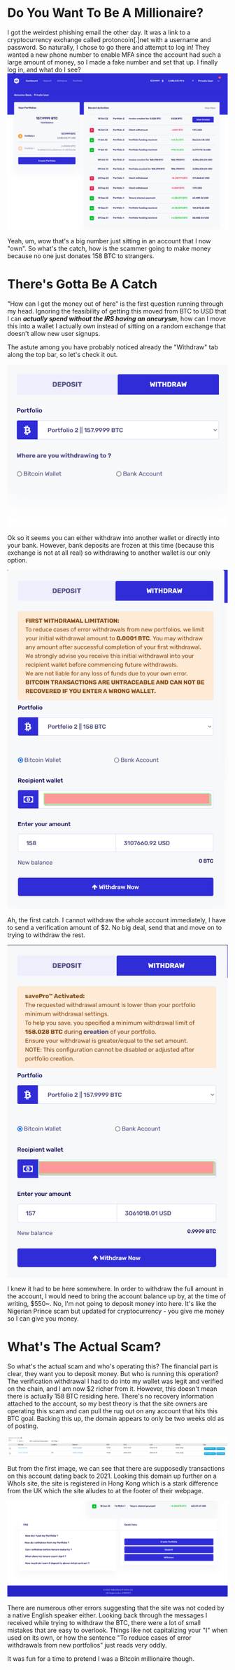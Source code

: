 # Do You Want To Be A Millionaire?

I got the weirdest phishing email the other day. It was a link to a cryptocurrency exchange called protoncoin[.]net with a username
and password. So naturally, I chose to go there and attempt to log in! They wanted a new phone number to enable MFA
since the account had such a large amount of money, so I made a fake number and set that up. I finally log in, and what
do I see?
![The main dashboard](/assets/img/ProtoCoin/WhatASight.png)

Yeah, um, wow that's a big number just sitting in an account that I now "own". So what's the catch, how is the scammer
going to make money because no one just donates 158 BTC to strangers.

# There's Gotta Be A Catch

"How can I get the money out of here" is the first question running through my head. Ignoring the feasibility of 
getting this moved from BTC to USD that I can ***actually spend without the IRS having an aneurysm***, how can I move
this into a wallet I actually own instead of sitting on a random exchange that doesn't allow new user signups. 

The astute among you have probably noticed already the "Withdraw" tab along the top bar, so let's check it out.

![Withdraw](/assets/img/ProtoCoin/WalletOrBank.png)

Ok so it seems you can either withdraw into another wallet or directly into your bank. However, bank deposits are 
frozen at this time (because this exchange is not at all real) so withdrawing to another wallet is 
our only option.

![Don't get ahead of yourself](/assets/img/ProtoCoin/NoWithdrawForYou.png)

Ah, the first catch. I cannot withdraw the whole account immediately, I have to send a verification amount of $2.
No big deal, send that and move on to trying to withdraw the rest. 

![The final hook](/assets/img/ProtoCoin/AndHeresTheScam.png)

I knew it had to be here somewhere. In order to withdraw the full amount in the account, I would need to bring the 
account balance up by, at the time of writing, $550~. No, I'm not going to deposit money into here. It's like the
Nigerian Prince scam but updated for cryptocurrency - you give me money so I can give you money. 

# What's The Actual Scam?

So what's the actual scam and who's operating this? The financial part is clear, they want you to deposit money. 
But who is running this operation?
The verification withdrawal I had to do into my wallet was legit and verified on the chain, and I am now $2 richer from it. 
However, this doesn't mean there is actually 158 BTC residing here. There's no recovery information attached to the 
account, so my best theory is that the site owners are operating this scam and can pull the rug out on any account
that hits this BTC goal. Backing this up, the domain appears to only be two weeks old as of posting.

![Domain Age](/assets/img/ProtoCoin/domainAge.png)

But from the first image, we can see that there are supposedly transactions on this account dating back to 2021. 
Looking this domain up further on a WhoIs site, the site is registered in Hong Kong which is a stark difference from
the UK which the site alludes to at the footer of their webpage.

![Wrong Location](/assets/img/ProtoCoin/domainLocation.png)

There are numerous other errors suggesting that the site was not coded by a native English speaker either. Looking
back through the messages I received while trying to withdraw the BTC, there were a lot of small mistakes that are
easy to overlook. Things like not capitalizing your "I" when used on its own, or how the sentence 
"To reduce cases of error withdrawals from new portfolios" just reads very oddly. 

It was fun for a time to pretend I was a Bitcoin millionaire though.
